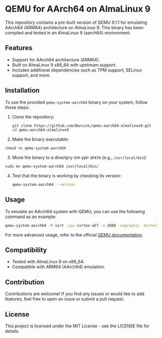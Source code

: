 # QEMU for AArch64 on AlmaLinux 9

This repository contains a pre-built version of QEMU 9.1.1 for emulating AArch64 (ARM64) architecture on AlmaLinux 9. This binary has been compiled and tested in an AlmaLinux 9 (aarch64) environment.

## Features

- Support for AArch64 architecture (ARM64).
- Built on AlmaLinux 9 x86_64 with upstream support.
- Includes additional dependencies such as TPM support, SELinux support, and more.

## Installation

To use the provided `qemu-system-aarch64` binary on your system, follow these steps:

1. Clone the repository:

   ```bash
   git clone https://github.com/BarzinL/qemu-aarch64-almalinux9.git
   cd qemu-aarch64-almalinux9
   ```

2. Make the binary executable:

  ```bash
  chmod +x qemu-system-aarch64
  ```

3. Move the binary to a directpry om ypir `$PATH` (e.g., `/usr/local/bin`):

  ```bash
  sudo mv qemu-system-aarch64 /usr/local/bin/
  ```

4. Test that the binary is working by checking its version:

   ```bash
   qemu-system-aarch64 --version
   ```

## Usage

To emulate an AArch64 system with QEMU, you can use the following command as an example:

```bash
qemu-system-aarch64 -M virt -cpu cortex-a57 -m 2048 -nographic -kernel <path-to-kernel> -append "console=ttyAMA0"
```

For more advanced usage, refer to the official [QEMU documentation](https://www.qemu.org/documentation/).

## Compatibility

- Tested with AlmaLinux 9 on x86_64.
- Compatible with ARM64 (AArch64) emulation.

## Contribution

Contributions are welcome! If you find any issues or would like to add features, feel free to open an issue or submit a pull request.

## License

This project is licensed under the MIT License - see the LICENSE file for details.
